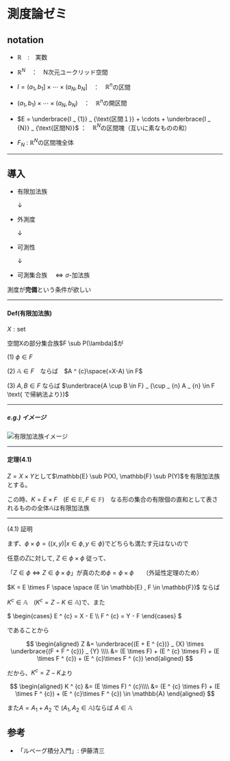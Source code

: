 <!-- markdownlint-capture -->

# 測度論ゼミ

## notation

- $\mathbb{R}$　:　実数
- $\mathbb{R} ^ {N}$　：　N次元ユークリッド空間
- $I = (a _ {1}, b _{1}] \times \cdots \times ( a _ {N}, b _{N} ]$　：　$\mathbb{R} ^ {n}$の区間
- $(a _ {1}, b _{1}) \times \cdots \times (a _ {N}, b _{N})$　：　$\mathbb{R} ^ {n}$の開区間
- $E = \underbrace{I _ {1}} _ {\text{区間１}} + \cdots + \underbrace{I _ {N}} _ {\text{区間N}}$ ：　$\mathbb{R} ^ {N}$の区間塊（互いに素なものの和）

- $F _ {N}$ : $\mathbb{R} ^ {N}$の区間塊全体

---

## 導入

- 有限加法族

  ↓

- 外測度

  ↓

- 可測性

  ↓

- 可測集合族　$\Leftrightarrow \sigma$-加法族

測度が**完備**という条件が欲しい

---

#### Def(有限加法族)

$X:\text{set}$

空間Xの部分集合族$F \sub P(\lambda)$が

(1) $\phi \in F$

(2) $\mathbb{A} \in F$　ならば　$A ^ {c}\space(=X-A) \in F$

(3) $A, B \in F$ ならば $\underbrace{A \cup B \in F} _ {\cup _ {n} A _ {n} \in F \text{ で帰納法より}}$

---

##### e.g.) イメージ

![有限加法族イメージ](./finite_algebla.png)

---

#### 定理(4.1)

$Z = X \times Y$として$\mathbb{E} \sub P(X), \mathbb{F} \sub P(Y)$を有限加法族とする。

この時、$K = E \times F$　($E \in \mathbb{E}, F \in \mathbb{F}$)　なる形の集合の有限個の直和として表されるものの全体$\mathbb{A}$は有限加法族

---

(4.1) 証明

まず、$\phi \times \phi = \{(x, y) | x \in \phi, y \in \phi \}$でどちらも満たす元はないので

任意の$Z$に対して, $Z \in \phi \times \phi$ 従って、

「$Z \in \phi \Leftrightarrow Z \in \phi \times \phi$」が真のため$\phi = \phi \times \phi$　　（外延性定理のため）

$K = E \times F \space \space (E \in \mathbb{E} , F \in \mathbb{F})$ ならば

$K ^ {c} \in \mathbb{A}$　($K ^ {c} = Z - K \in \mathbb{A}$)で、また

$
\begin{cases}
    E ^ {c} = X - E \\\\
    F ^ {c} = Y - F
\end{cases}
$

であることから

$$
\begin{aligned}
    Z &= \underbrace{(E + E ^ {c})} _ {X} \times \underbrace{(F + F ^ {c})} _ {Y} \\\\
      &= (E \times F) + (E ^ {c} \times F) + (E \times F ^ {c}) + (E ^ {c}\times F ^ {c})
\end{aligned}
$$

だから、$K ^ {c} = Z - K$より

$$
\begin{aligned}
    K ^ {c} &= (E \times F) ^ {c}\\\\
    &= (E ^ {c} \times F) + (E \times F ^ {c}) + (E ^ {c}\times F ^ {c}) \in \mathbb{A}
\end{aligned}
$$

また$A = A _ {1} + A _ {2}$ で $(A _ {1} , A _ {2} \in \mathbb{A})$ならば $A \in \mathbb{A
}$


## 参考

- 「ルベーグ積分入門」: 伊藤清三
